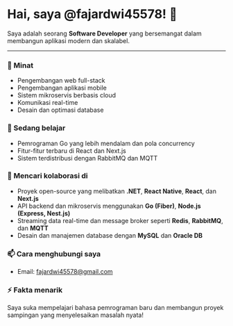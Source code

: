 # Hai, saya @fajardwi45578! 👋

Saya adalah seorang **Software Developer** yang bersemangat dalam membangun aplikasi modern dan skalabel.

---

### 👀 Minat
- Pengembangan web full-stack
- Pengembangan aplikasi mobile
- Sistem mikroservis berbasis cloud
- Komunikasi real-time
- Desain dan optimasi database

### 🌱 Sedang belajar
- Pemrograman Go yang lebih mendalam dan pola concurrency
- Fitur-fitur terbaru di React dan Next.js
- Sistem terdistribusi dengan RabbitMQ dan MQTT

### 💞️ Mencari kolaborasi di
- Proyek open-source yang melibatkan **.NET**, **React Native**, **React**, dan **Next.js**
- API backend dan mikroservis menggunakan **Go (Fiber)**, **Node.js (Express, Nest.js)**
- Streaming data real-time dan message broker seperti **Redis**, **RabbitMQ**, dan **MQTT**
- Desain dan manajemen database dengan **MySQL** dan **Oracle DB**

### 📫 Cara menghubungi saya
- Email: fajardwi45578@gmail.com

### ⚡ Fakta menarik
Saya suka mempelajari bahasa pemrograman baru dan membangun proyek sampingan yang menyelesaikan masalah nyata!


